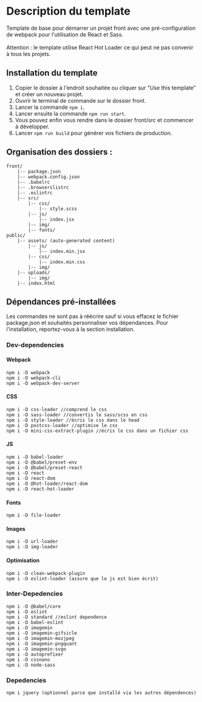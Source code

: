 # Description du template

Template de base pour démarrer un projet front avec une pré-configuration de webpack pour l'utilisation de React et Sass.
<br>
<br>Attention : le template utilise React Hot Loader ce qui peut ne pas convenir à tous les projets.

## Installation du template

1. Copier le dossier à l'endroit souhaitée ou cliquer sur "Use this template" et créer un nouveau projet.
2. Ouvrir le terminal de commande sur le dossier front.
3. Lancer la commande `npm i`.
4. Lancer ensuite la commande `npm run start`.
5. Vous pouvez enfin vous rendre dans le dossier front/src et commencer à développer.
6. Lancer `npm run build` pour générer vos fichiers de production.

## Organisation des dossiers :

    front/
        |-- package.json
        |-- webpack.config.json
        |-- .babelrc
        |-- .browserslistrc
        |-- .eslintrc
        |-- src/
            |-- css/
                |-- style.scss
            |-- js/
                |-- index.jsx
            |-- img/
            |-- fonts/
    public/
        |-- assets/ (auto-generated content)
            |-- js/
                |-- index.min.jsx
            |-- css/
                |-- index.min.css
            |-- img/
        |-- uploads/
            |-- img/
        |-- index.html


## Dépendances pré-installées

Les commandes ne sont pas à réécrire sauf si vous effacez le fichier package.json et souhaités personnaliser vos dépendances. Pour l'installation, reportez-vous à la section installation.

### Dev-dependencies

#### Webpack
    npm i -D webpack
    npm i -D webpack-cli
    npm i -D webpack-dev-server

#### CSS
    npm i -D css-loader //comprend le css
    npm i -D sass-loader //convertis le sass/scss en css
    npm i -D style-loader //écris le css dans le head
    npm i -D postcss-loader //optimise le css
    npm i -D mini-css-extract-plugin //écris le css dans un fichier css

#### JS
    npm i -D babel-loader
    npm i -D @babel/preset-env
    npm i -D @babel/preset-react
    npm i -D react
    npm i -D react-dom
    npm i -D @hot-loader/react-dom
    npm i -D react-hot-loader

#### Fonts
    npm i -D file-loader

#### Images
    npm i -D url-loader
    npm i -D img-loader

#### Optimisation
    npm i -D clean-webpack-plugin
    npm i -D eslint-loader (assure que le js est bien écrit)

### Inter-Depedencies

    npm i -D @babel/core
    npm i -D eslint
    npm i -D standard //eslint dependence
    npm i -D babel-eslint
    npm i -D imagemin
    npm i -D imagemin-gifsicle
    npm i -D imagemin-mozjpeg
    npm i -D imagemin-pngquant
    npm i -D imagemin-svgo
    npm i -D autoprefixer
    npm i -D cssnano
    npm i -D node-sass

### Depedencies

    npm i jquery (optionnel parce que installé via les autres dépendences)
